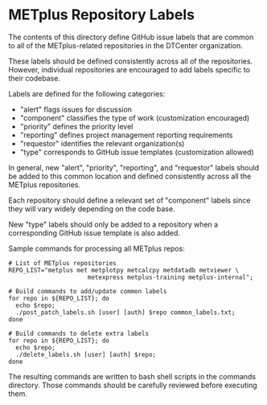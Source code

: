 METplus Repository Labels
=========================

The contents of this directory define GitHub issue labels that are common
to all of the METplus-related repositories in the DTCenter organization.

These labels should be defined consistently across all of the repositories.
However, individual repositories are encouraged to add labels specific to
their codebase.

Labels are defined for the following categories:
- "alert" flags issues for discussion
- "component" classifies the type of work (customization encouraged)
- "priority" defines the priority level
- "reporting" defines project management reporting requirements
- "requestor" identifies the relevant organization(s)
- "type" corresponds to GitHub issue templates (customization allowed)

In general, new "alert", "priority", "reporting", and "requestor" labels
should be added to this common location and defined consistently across
all the METplus repositories.

Each repository should define a relevant set of "component" labels since
they will vary widely depending on the code base.

New "type" labels should only be added to a repository when a corresponding
GitHub issue template is also added.

Sample commands for processing all METplus repos: 

```
# List of METplus repositories
REPO_LIST="metplus met metplotpy metcalcpy metdatadb metviewer \
                      metexpress metplus-training metplus-internal";

# Build commands to add/update common labels
for repo in ${REPO_LIST}; do
  echo $repo;
  ./post_patch_labels.sh [user] [auth] $repo common_labels.txt;
done

# Build commands to delete extra labels
for repo in ${REPO_LIST}; do
  echo $repo;
  ./delete_labels.sh [user] [auth] $repo;
done
```

The resulting commands are written to bash shell scripts in the commands
directory. Those commands should be carefully reviewed before executing them.

